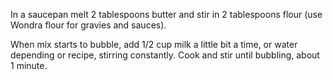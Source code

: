 ---
---

In a saucepan melt 2 tablespoons butter and stir in 2 tablespoons flour (use Wondra flour for 
gravies and sauces). 

When mix starts to bubble, add 1/2 cup milk a little bit a time, or water depending or recipe, stirring constantly. 
Cook and stir until bubbling, about 1 minute. 
